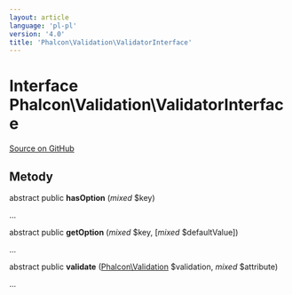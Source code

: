 ```yaml
---
layout: article
language: 'pl-pl'
version: '4.0'
title: 'Phalcon\Validation\ValidatorInterface'
---
```


# Interface **Phalcon\Validation\ValidatorInterface**

<a href="https://github.com/phalcon/cphalcon/tree/v4.0.0/phalcon/validation/validatorinterface.zep" class="btn btn-default btn-sm">Source on GitHub</a>

## Metody

abstract public **hasOption** (*mixed* $key)

...

abstract public **getOption** (*mixed* $key, [*mixed* $defaultValue])

...

abstract public **validate** ([Phalcon\Validation](api/Phalcon_Validation) $validation, *mixed* $attribute)

...